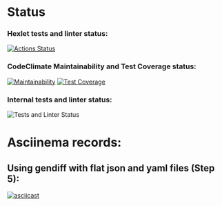 # Status
### Hexlet tests and linter status:
[![Actions Status](https://github.com/Ky3mu40FF/python-project-lvl2/workflows/hexlet-check/badge.svg)](https://github.com/Ky3mu40FF/python-project-lvl2/actions)
### CodeClimate Maintainability and Test Coverage status:
[![Maintainability](https://api.codeclimate.com/v1/badges/3560112894cb9d62bb4e/maintainability)](https://codeclimate.com/github/Ky3mu40FF/python-project-lvl2/maintainability)
[![Test Coverage](https://api.codeclimate.com/v1/badges/3560112894cb9d62bb4e/test_coverage)](https://codeclimate.com/github/Ky3mu40FF/python-project-lvl2/test_coverage)
### Internal tests and linter status:
![Tests and Linter Status](https://github.com/Ky3mu40FF/python-project-lvl2/workflows/code-check/badge.svg)

# Asciinema records:
## Using gendiff with flat json and yaml files (Step 5):
[![asciicast](https://asciinema.org/a/fHTqjkrZypwcPQu321nAmvy6H.svg)](https://asciinema.org/a/fHTqjkrZypwcPQu321nAmvy6H)